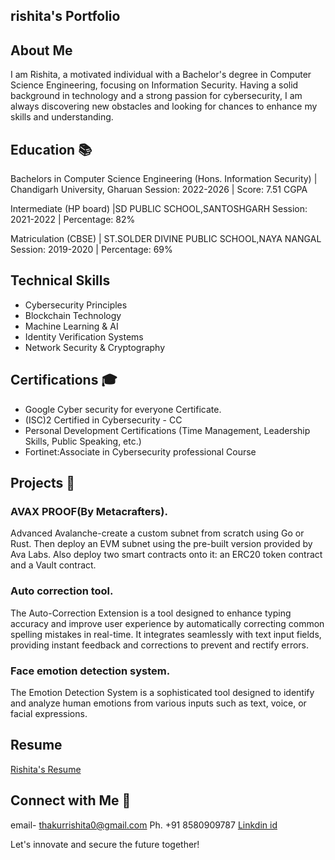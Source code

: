 <h2> rishita's Portfolio </h2>

## About Me 

I am Rishita, a motivated individual with a Bachelor's degree in Computer Science Engineering, focusing on Information Security. Having a solid background in technology and a strong passion for cybersecurity, I am always discovering new obstacles and looking for chances to enhance my skills and understanding.

## Education 📚

Bachelors in Computer Science Engineering (Hons. Information Security) | Chandigarh University, Gharuan 
Session: 2022-2026 | Score: 7.51 CGPA 

Intermediate (HP board) |SD PUBLIC SCHOOL,SANTOSHGARH 
Session: 2021-2022 | Percentage: 82% 

Matriculation (CBSE) | ST.SOLDER DIVINE PUBLIC SCHOOL,NAYA NANGAL 
Session: 2019-2020 | Percentage: 69%

## Technical Skills 

- Cybersecurity Principles
- Blockchain Technology
- Machine Learning & AI
- Identity Verification Systems
- Network Security & Cryptography 

## Certifications 🎓

- Google Cyber security for everyone Certificate. 
- (ISC)2 Certified in Cybersecurity - CC
- Personal Development Certifications (Time Management, Leadership Skills, Public Speaking, etc.)
- Fortinet:Associate in Cybersecurity professional Course

## Projects 💼

### AVAX PROOF(By Metacrafters).
Advanced Avalanche-create a custom subnet from scratch using Go or Rust. Then deploy an EVM subnet using the pre-built version provided by Ava Labs. Also deploy two smart contracts onto it: an ERC20 token contract and a Vault contract.

### Auto correction tool.
The Auto-Correction Extension is a tool designed to enhance typing accuracy and improve user experience by automatically correcting common spelling mistakes in real-time. It integrates seamlessly with text input fields, providing instant feedback and corrections to prevent and rectify errors. 

### Face emotion detection system.
The Emotion Detection System is a sophisticated tool designed to identify and analyze human emotions from various inputs such as text, voice, or facial expressions.


## Resume
[Rishita's Resume](https://drive.google.com/file/d/1g0nMx_PJpnndn1CVkFoGlJ9nFyFoe7rx/view?usp=drive_link)


## Connect with Me 📧
email- thakurrishita0@gmail.com
Ph. +91 8580909787
[Linkdin id](linkedin.com/in/rishita-thakur-0b912724a)

Let's innovate and secure the future together!
